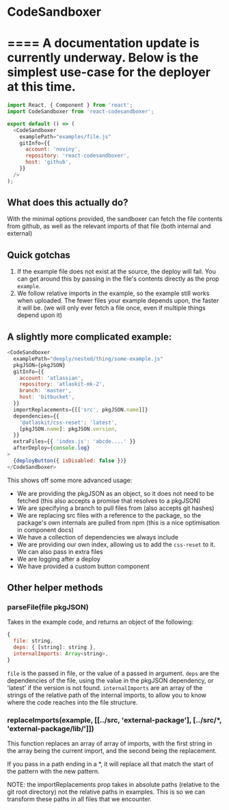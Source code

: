 # CodeSandboxer

====
A documentation update is currently underway. Below is the simplest use-case for the deployer at this time.
====

```js
import React, { Component } from 'react';
import CodeSandboxer from 'react-codesandboxer';

export default () => (
  <CodeSandboxer
    examplePath="examples/file.js"
    gitInfo={{
      account: 'noviny',
      repository: 'react-codesandboxer',
      host: 'github',
    }}
  />
);
```

## What does this actually do?

With the minimal options provided, the sandboxer can fetch the file contents from github, as well as the relevant imports of that file (both internal and external)

## Quick gotchas

1. If the example file does not exist at the source, the deploy will fail. You can get around this by passing in the file's contents directly as the prop `example`.
2. We follow relative imports in the example, so the example still works when uploaded. The fewer files your example depends upon, the faster it will be. (we will only ever fetch a file once, even if multiple things depend upon it)

## A slightly more complicated example:

```js
<CodeSandboxer
  examplePath="deeply/nested/thing/some-example.js"
  pkgJSON={pkgJSON}
  gitInfo={{
    account: 'atlassian',
    repository: 'atlaskit-mk-2',
    branch: 'master',
    host: 'bitbucket',
  }}
  importReplacements={[['src', pkgJSON.name]]}
  dependencies={{
    '@atlaskit/css-reset': 'latest',
    [pkgJSON.name]: pkgJSON.version,
  }}
  extraFiles={{ 'index.js': 'abcde....' }}
  afterDeploy={console.log}
>
  {deployButton({ isDisabled: false })}
</CodeSandboxer>
```

This shows off some more advanced usage:

* We are providing the pkgJSON as an object, so it does not need to be fetched (this also accepts a promise that resolves to a pkgJSON)
* We are specifying a branch to pull files from (also accepts git hashes)
* We are replacing src files with a reference to the package, so the package's own internals are pulled from npm (this is a nice optimisation in component docs)
* We have a collection of dependencies we always include
* We are providing our own index, allowing us to add the `css-reset` to it. We can also pass in extra files
* We are logging after a deploy
* We have provided a custom button component

## Other helper methods

### parseFile(file pkgJSON)

Takes in the example code, and returns an object of the following:

```js
{
  file: string,
  deps: { [string]: string },
  internalImports: Array<string>,
}
```

`file` is the passed in file, or the value of a passed in argument.
`deps` are the dependencies of the file, using the value in the pkgJSON dependency, or 'latest' if the version is not found.
`internalImports` are an array of the strings of the relative path of the internal imports, to allow you to know where the code reaches into the file structure.

### replaceImports(example, [[../src, 'external-package'], [../src/\*, 'external-package/lib/']])

This function replaces an array of array of imports, with the first string in the array being the current import, and the second being the replacement.

If you pass in a path ending in a \*, it will replace all that match the start of the pattern with the new pattern.

NOTE: the importReplacements prop takes in absolute paths (relative to the git root directory) not the relative paths in examples. This is so we can transform these paths in all files that we encounter.

